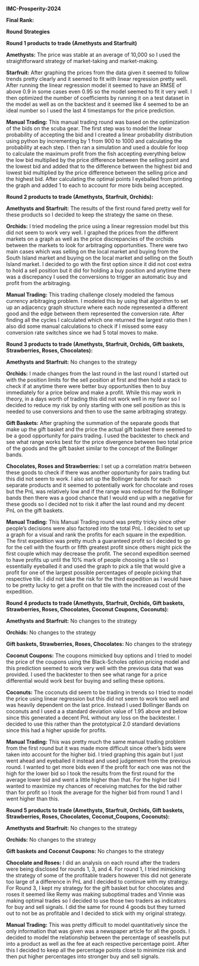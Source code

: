 **IMC-Prosperity-2024**

**Final Rank:**

**Round Strategies**

**Round 1 products to trade (Amethysts and Starfruit)**

**Amethysts:** The price was stable at an average of 10,000 so I used the straightforward strategy of market-taking and market-making.

**Starfruit:** After graphing the prices from the data given it seemed to follow trends pretty clearly and it seemed to fit with linear regression pretty well. After running the linear regression model it seemed to have an RMSE of above 0.9 in some cases even 0.95 so the model seemed to fit it very well. I then optimized the number of coefficients by running it on a test dataset in the model as well as on the backtest and it seemed like 4 seemed to be an ideal number so I used the last 4 timestamps for the price prediction.

**Manual Trading:** This manual trading round was based on the optimization of the bids on the scuba gear. The first step was to model the linear probability of accepting the bid and I created a linear probability distribution using python by incrementing by 1 from 900 to 1000 and calculating the probability at each step. I then ran a simulation and used a double for loop to calculate the maximum profit from the fish accepting everything below the low bid multiplied by the price difference between the selling point and the lowest bid and added that to the difference between the highest bid and lowest bid multiplied by the price difference between the selling price and the highest bid. After calculating the optimal points I eyeballed from printing the graph and added 1 to each to account for more bids being accepted. 

**Round 2 products to trade (Amethysts, Starfruit, Orchids):**

**Amethysts and Starfruit:** The results of the first round fared pretty well for these products so I decided to keep the strategy the same on these. 

**Orchids:** I tried modeling the price using a linear regression model but this did not seem to work very well. I graphed the prices from the different markets on a graph as well as the price discrepancies of the orchids between the markets to look for arbitraging opportunities. There were two main cases which was selling on the local market and buying from the South Island market and buying on the local market and selling on the South Island market. I decided to go with the first option since it did not cost extra to hold a sell position but it did for holding a buy position and anytime there was a discrepancy I used the conversions to trigger an automatic buy and profit from the arbitraging. 

**Manual Trading:** This trading challenge closely modeled the famous currency arbitraging problem. I modeled this by using that algorithm to set up an adjacency graph structure where each node represented a different good and the edge between them represented the conversion rate. After finding all the cycles I calculated which one returned the largest ratio then I also did some manual calculations to check if I missed some easy conversion rate switches since we had 5 total moves to make.


**Round 3 products to trade (Amethysts, Starfruit, Orchids, Gift baskets, Strawberries, Roses, Chocolates):**

**Amethysts and Starfruit:** No changes to the strategy

**Orchids:** I made changes from the last round in the last round I started out with the position limits for the sell position at first and then hold a stack to check if at anytime there were better buy opportunities then to buy immediately for a price below and make a profit. While this may work in theory, in a days worth of trading this did not work well in my favor so I decided to reduce my risk by only starting with one sell position as this is needed to use conversions and then to use the same arbitraging strategy. 

**Gift Baskets:** After graphing the summation of the separate goods that make up the gift basket and the price the actual gift basket there seemed to be a good opportunity for pairs trading. I used the backtester to check and see what range works best for the price divergence between two total price of the goods and the gift basket similar to the concept of the Bollinger bands. 

**Chocolates, Roses and Strawberries:** I set up a correlation matrix between these goods to check if there was another opportunity for pairs trading but this did not seem to work. I also set up the Bollinger bands for each separate products and it seemed to potentially work for chocolate and roses but the PnL was relatively low and if the range was reduced for the Bollinger bands then there was a good chance that I would end up with a negative for these goods so I decided not to risk it after the last round and my decent PnL on the gift baskets. 

**Manual Trading:** This Manual Trading round was pretty tricky since other people’s decisions were also factored into the total PnL. I decided to set up a graph for a visual and rank the profits for each square in the expedition. The first expedition was pretty much a guaranteed profit so I decided to go for the cell with the fourth or fifth greatest profit since others might pick the first couple which may decrease the profit. The second expedition seemed to have profits up until the 10% mark of people choosing a tile so I essentially eyeballed it and used the graph to pick a tile that would give a profit for one of the largest possible percentages of people picking that respective tile. I did not take the risk for the third expedition as I would have to be pretty lucky to get a profit on that tile with the increased cost of the expedition. 



**Round 4 products to trade (Amethysts, Starfruit, Orchids, Gift baskets, Strawberries, Roses, Chocolates, Coconut Coupons, Coconuts):**

**Amethysts and Starfruit:** No changes to the strategy

**Orchids:** No changes to the strategy

**Gift baskets, Strawberries, Roses, Chocolates:** No changes to the strategy

**Coconut Coupons:** The coupons mimicked buy options and I tried to model the price of the coupons using the Black-Scholes option pricing model and this prediction seemed to work very well with the previous data that was provided. I used the backtester to then see what range for a price differential would work best for buying and selling these options. 

**Coconuts:** The coconuts did seem to be trading in trends so I tried to model the price using linear regression but this did not seem to work too well and was heavily dependent on the last price. Instead I used Bollinger Bands on coconuts and I used a a standard deviation value of 1.95 above and below since this generated a decent PnL without any loss on the backtester. I decided to use this rather than the prototypical 2.0 standard deviations since this had a higher upside for profits. 

**Manual Trading:** This was pretty much the same manual trading problem from the first round but it was made more difficult since other’s bids were taken into account for the higher bid. I tried graphing this again but I just went ahead and eyeballed it instead and used judgement from the previous round. I wanted to get more bids even if the profit for each one was not the high for the lower bid so I took the results from the first round for the average lower bid and went a little higher than that. For the higher bid I wanted to maximize my chances of receiving matches for the bid rather than for profit so I took the average for the higher bid from round 1 and I went higher than this. 



**Round 5 products to trade (Amethysts, Starfruit, Orchids, Gift baskets, Strawberries, Roses, Chocolates, Coconut_Coupons, Coconuts):**

**Amethysts and Starfruit:** No changes to the strategy

**Orchids:** No changes to the strategy

**Gift baskets and Coconut Coupons:** No changes to the strategy

**Chocolate and Roses:** I did an analysis on each round after the traders were being disclosed for rounds 1, 3, and 4. For round 1, I tried mimicking the strategy of some of the profitable traders however this did not generate too large of a difference in PnL and I decided to continue with my strategy. For Round 3, I kept my strategy for the gift basket but for chocolates and roses it seemed like Remy was making suboptimal trades and Vinnie was making optimal trades so I decided to use those two traders as indicators for buy and sell signals. I did the same for round 4 goods but they turned out to not be as profitable and I decided to stick with my original strategy.

**Manual Trading:** This was pretty difficult to model quantitatively since the only information that was given was a newspaper article for all the goods. I decided to model the relationship between the percentage of seashells put into a product as well as the fee at each respective percentage point. After this I decided to keep all the percentage points close to minimize risk and then put higher percentages into stronger buy and sell signals. 
